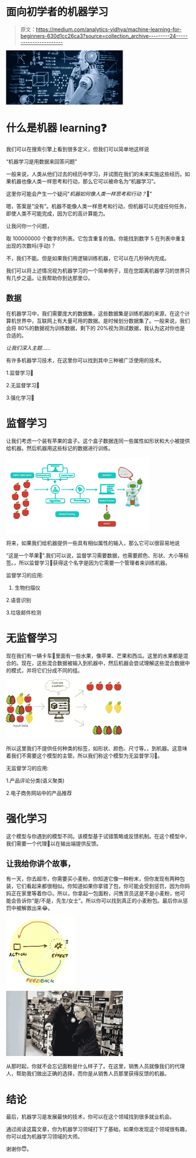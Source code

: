 # 面向初学者的机器学习

> 原文：<https://medium.com/analytics-vidhya/machine-learning-for-beginners-630d1cc26ca3?source=collection_archive---------24----------------------->

![](img/6b843e6cff9e3b84086bb51c80885459.png)

# 什么是机器 learning❓

我们可以在搜索引擎上看到很多定义，但我们可以简单地这样说

“机器学习是用数据来回答问题”

一般来说，人类从他们过去的经历中学习，并试图在我们的未来实施这些经历。如果机器也像人类一样思考和行动，那么它可以被命名为“机器学习”。

这里你可能会产生一个疑问"*机器如何像人类一样思考和行动？*💭"

嗯，答案是“没有”。机器不能像人类一样思考和行动，但机器可以完成任何任务，即使人类不可能完成，因为它的高计算能力。

让我问你一个问题，

取 100000000 个数字的列表。它包含重复的值。你能找到数字 5 在列表中重复出现的次数吗(手动)？

不，我们不能。但是如果我们用逻辑训练机器，它可以在几秒钟内完成。

我们可以将上述情况视为机器学习的一个简单例子，现在您距离机器学习的世界只有几步之遥。让我帮助你到达那里😉。

## 数据

在机器学习中，我们需要庞大的数据集，这些数据集是训练机器的来源，在这个计算机世界中，互联网上有大量可用的数据。是时候划分数据集了。一般来说，我们会将 80%的数据视为训练数据，剩下的 20%视为测试数据，我认为这对你也是合适的。

*让我们深入主题……*

有许多机器学习技术，在这里你可以找到其中三种被广泛使用的技术。

1.监督学习👀

2.无监督学习🙈

3.强化学习👮

# 监督学习

让我们考虑一个装有苹果的盒子。这个盒子数据连同一些属性如形状和大小被提供给机器。然后机器用这些标记的数据进行训练。

![](img/87be61b154fcb09f988717a660823f56.png)

将来，如果我们给机器提供一些具有相似属性的输入，那么它可以很容易地说

“这是一个苹果🍎".我们可以说，监督学习需要数据，也需要颜色、形状、大小等标签。，所以监督学习👀获得这个名字是因为它需要一个管理者来训练机器。

监督学习的应用:

1.  生物扫描仪

2.语音识别

3.垃圾邮件检测

# 无监督学习

现在我们有一辆卡车🚚里面有一些水果，像苹果、芒果和西瓜。这里的水果都是混合的。现在，这些混合数据被输入到机器中，然后机器会尝试理解这些混合数据中的模式，并将它们分成不同的组。

![](img/7499150e66bb50eeb1b07111aa033b25.png)

所以这里我们不提供任何种类的标签，如形状、颜色、尺寸等。，到机器。这意味着我们不需要这个模型的主管。所以我们称这个模型为无监督学习🙈。

无监督学习的应用:

1.产品评论分类(语义聚类)

2.电子商务网站中的产品推荐

# 强化学习

这个模型与你遇到的模型不同。该模型基于试错策略或反馈机制。在这个模型中，我们需要一个代理👮以在输出端提供反馈。

## 让我给你讲个故事，

有一天，你去超市，你需要买小麦粉，你知道它像一种粉末，但你发现有两种包装，它们看起来都很相似。你知道如果你拿错了包，你可能会受到惩罚，因为你妈妈正在家里等着你😐。所以，你拿起一包面粉，问售货员这是不是小麦粉，他可能会告诉你“是/不是，先生/女士”。所以你可以找到真正的小麦粉包。最后你从惩罚中被解救出来😂。

![](img/00424f71d9318bec317b6f76bb34d210.png)![](img/b557389769d7748d61ef60f914480b3f.png)

从那时起，你就不会忘记面粉是什么样子了。在这里，销售人员就像我们的代理人，帮助我们做出正确的选择，而你是从销售人员那里获得反馈的机器。

# 结论

最后，机器学习是发展最快的技术，你可以在这个领域找到很多就业机会。

通过阅读这篇文章，你为机器学习领域打下了基础，如果你发现这个领域很有趣，你可以成为机器学习领域的大师。

谢谢你😇。
